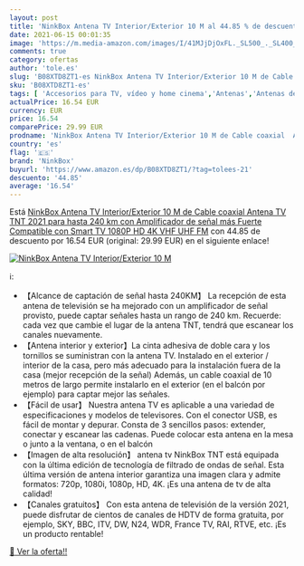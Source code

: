 ```yaml
---
layout: post
title: 'NinkBox Antena TV Interior/Exterior 10 M al 44.85 % de descuento'
date: 2021-06-15 00:01:35
image: 'https://m.media-amazon.com/images/I/41MJjDjOxFL._SL500_._SL400_.jpg'
comments: true
category: ofertas
author: 'tole.es'
slug: 'B08XTD8ZT1-es NinkBox Antena TV Interior/Exterior 10 M de Cable coaxial...'
sku: 'B08XTD8ZT1-es'
tags: [ 'Accesorios para TV, vídeo y home cinema','Antenas','Antenas de TV','Electrónica','TV, vídeo y home cinema','ninkbox','smart','tv', ]
actualPrice: 16.54 EUR
currency: EUR
price: 16.54
comparePrice: 29.99 EUR
prodname: 'NinkBox Antena TV Interior/Exterior 10 M de Cable coaxial  Antena TV TNT 2021 para hasta 240 km con Amplificador de señal más Fuerte  Compatible con Smart TV 1080P HD 4K VHF UHF FM'
country: 'es'
flag: '🇪🇸'
brand: 'NinkBox'
buyurl: 'https://www.amazon.es/dp/B08XTD8ZT1/?tag=tolees-21'
descuento: '44.85'
average: '16.54'
---
```


Está [NinkBox Antena TV Interior/Exterior 10 M de Cable coaxial  Antena TV TNT 2021 para hasta 240 km con Amplificador de señal más Fuerte  Compatible con Smart TV 1080P HD 4K VHF UHF FM](https://www.amazon.es/dp/B08XTD8ZT1/?tag=tolees-21) con 44.85 de descuento por 16.54 EUR (original: 29.99 EUR) en el siguiente enlace!

[![NinkBox Antena TV Interior/Exterior 10 M](https://m.media-amazon.com/images/I/41MJjDjOxFL._SL500_._SL400_.jpg)](https://www.amazon.es/dp/B08XTD8ZT1/?tag=tolees-21)

ℹ️:

- 【Alcance de captación de señal hasta 240KM】 La recepción de esta antena de televisión se ha mejorado con un amplificador de señal provisto, puede captar señales hasta un rango de 240 km. Recuerde: cada vez que cambie el lugar de la antena TNT, tendrá que escanear los canales nuevamente.
- 【Antena interior y exterior】La cinta adhesiva de doble cara y los tornillos se suministran con la antena TV. Instalado en el exterior / interior de la casa, pero más adecuado para la instalación fuera de la casa (mejor recepción de la señal) Además, un cable coaxial de 10 metros de largo permite instalarlo en el exterior (en el balcón por ejemplo) para captar mejor las señales.
- 【Fácil de usar】 Nuestra antena TV es aplicable a una variedad de especificaciones y modelos de televisores. Con el conector USB, es fácil de montar y depurar. Consta de 3 sencillos pasos: extender, conectar y escanear las cadenas. Puede colocar esta antena en la mesa o junto a la ventana, o en el balcón
- 【Imagen de alta resolución】 antena tv NinkBox TNT está equipada con la última edición de tecnología de filtrado de ondas de señal. Esta última versión de antena interior garantiza una imagen clara y admite formatos: 720p, 1080i, 1080p, HD, 4K. ¡Es una antena de tv de alta calidad!
- 【Canales gratuitos】 Con esta antena de televisión de la versión 2021, puede disfrutar de cientos de canales de HDTV de forma gratuita, por ejemplo, SKY, BBC, ITV, DW, N24, WDR, France TV, RAI, RTVE, etc. ¡Es un producto rentable!

[🛒 Ver la oferta!!](https://www.amazon.es/dp/B08XTD8ZT1/?tag=tolees-21)
